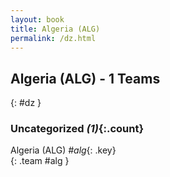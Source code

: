 ```yaml
---
layout: book
title: Algeria (ALG)
permalink: /dz.html
---
```


## Algeria (ALG) - 1 Teams
{: #dz }









### Uncategorized _(1)_{:.count}

Algeria  (ALG)  _#alg_{: .key} <br>
{: .team #alg }


 
